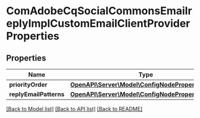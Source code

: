 # ComAdobeCqSocialCommonsEmailreplyImplCustomEmailClientProviderProperties

## Properties
Name | Type | Description | Notes
------------ | ------------- | ------------- | -------------
**priorityOrder** | [**OpenAPI\Server\Model\ConfigNodePropertyInteger**](ConfigNodePropertyInteger.md) |  | [optional] 
**replyEmailPatterns** | [**OpenAPI\Server\Model\ConfigNodePropertyArray**](ConfigNodePropertyArray.md) |  | [optional] 

[[Back to Model list]](../README.md#documentation-for-models) [[Back to API list]](../README.md#documentation-for-api-endpoints) [[Back to README]](../README.md)


